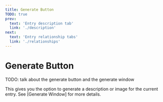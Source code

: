 ```yaml
---
title: Generate Button
TODO: true
prev: 
  text: 'Entry description tab'
  link: './description'
next: 
  text: 'Entry relationship tabs'
  link: './relationships'
---
```

# Generate Button

TODO: talk about the generate button and the generate window

This gives you the option to generate a description or image for the current entry.  See [Generate Window] for more details.